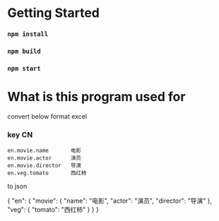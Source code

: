 # Getting Started

### `npm install`

### `npm build`

### `npm start`

# What is this program used for

convert below format excel

### key                 CN
    en.movie.name	    电影
    en.movie.actor	    演员
    en.movie.director   导演
    en.veg.tomato	    西红柿

to json

{
  "en": {
    "movie": { "name": "电影", "actor": "演员", "director": "导演" },
    "veg": { "tomato": "西红柿" }
  }
}


